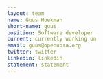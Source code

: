 ```yaml
---
layout: team
name: Guus Hoekman
short-name: guus
position: Software developer
current: currently working on
email: guus@openupsa.org
twitter: twitter
linkedin: linkedin
statement: statement
---
```

